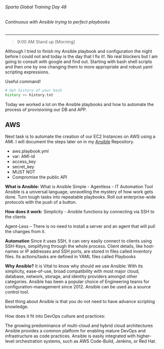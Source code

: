 ###### Sparta Global Training Day 48
###### Continuous with Ansible trying to perfect playbooks
___

> 9:00 AM Stand up [Morning]

Although I tried to finish my Ansible playbook and configuration the night before I could not and today is the day that I fix it!. No real blockers but I am going to consult with google and find out. Starting with bash shell scripts and then one by one changing them to more appropriate and robust yaml scripting expressions.

Useful command! 

```bash
# Get history of your bash
history >> history.txt
```

Today we worked a lot on the Ansible playbooks and how to automate the process
of provisioning our DB and APP.

## AWS

Next task is to automate the creation of our EC2 Instances on AWS using a AMI. I will document the steps later on in my [Ansible](https://github.com/JohnByrneJames/Ansible) Repository. 

* aws.playbook.yml
* var: AMI-id
* access_key
* secret_key
* MUST NOT
* Compromise the public API

**What is Ansible:**
What is Ansible
Simple - Agentless - IT Automation Tool
Ansible is a universal language, unravelling the mystery of how work gets done. Turn tough tasks into repeatable playbooks. Roll out enterprise-wide protocols with the push of a button.

**How does it work:**
Simplicity - Ansible functions by connecting via SSH to the clients

Agent-Less – There is no need to install a server and an agent that will pull the changes from it.

**Automation**
Since it uses SSH, it can very easily connect to clients using SSH-Keys, simplifying through the whole process. Client details, like host-names or IP addresses and SSH ports, are stored in files called inventory files. Its actions/tasks are defined in YAML files called Playbooks

**Why Ansible?**
It is Vital to know why should we use Ansible:
With its simplicity, ease-of-use, broad compatibility with most major cloud, database, network, storage, and identity providers amongst other categories. Ansible has been a popular choice of Engineering teams for configuration-management since 2012. Ansible can be used as a source control tool.

Best thing about Ansible is that you do not need to have advance scripting knowledge.

How does it fit into DevOps culture and practices:

The growing predominance of multi-cloud and hybrid cloud architectures
Ansible provides a common platform for enabling mature DevOps and infrastructure as code practices.
Ansible is easily integrated with higher-level orchestration systems, such as AWS Code-Build, Jenkins, or Red Hat.